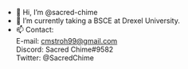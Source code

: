 - 👋 Hi, I’m @sacred-chime
- 🌱 I’m currently taking a BSCE at Drexel University.
- 📫 Contact:  
        E-mail: cmstroh99@gmail.com  
        Discord: Sacred Chime#9582  
        Twitter: @SacredChime  
        
